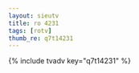 ```yaml
--- 
layout: sieutv
title: ro 4231
tags: [rotv]
thumb_re: q7t14231
---
```

{% include tvadv key="q7t14231" %} 
